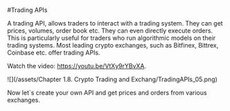 #Trading APIs

A trading API, allows traders to interact with a trading system. They can get prices, volumes, order book etc. They can even directly execute orders. This is particularly useful for traders who run algorithmic models on their trading systems. Most leading crypto exchanges, such as Bitfinex, Bittrex, Coinbase etc. offer trading APIs.


<div class="video-player">
  Watch the video: <a target="_blank" href="https://youtu.be/VtXy9rYBvXA">https://youtu.be/VtXy9rYBvXA</a>.
</div>
<script src="/assets/js/video.js"></script>



![](/assets/Chapter 1.8. Crypto Trading and Exchang/TradingAPIs_05.png)


Now let`s create your own API and get prices and orders from various exchanges.

